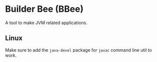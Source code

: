 # Builder Bee (BBee)

A tool to make JVM related applications.

## Linux
Make sure to add the `java-devel` package for `javac` command line util to work.